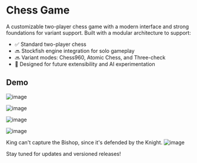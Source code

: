 # Chess Game

A customizable two-player chess game with a modern interface and strong foundations for variant support. Built with a modular architecture to support:

- ✅ Standard two-player chess
- 🔜 Stockfish engine integration for solo gameplay
- 🔜 Variant modes: Chess960, Atomic Chess, and Three-check
- 🧩 Designed for future extensibility and AI experimentation

## Demo
![image](https://github.com/user-attachments/assets/b5f529a5-15e8-4c4f-9342-c09e5e607b6c)

![image](https://github.com/user-attachments/assets/1101ddea-5a24-4589-8955-3b540ecb3274)

![image](https://github.com/user-attachments/assets/88954eae-4954-4d30-b093-2ab329be7274)

![image](https://github.com/user-attachments/assets/07696fc0-37a5-4edd-8d07-bc634a8a6e8e)

King can't capture the Bishop, since it's defended by the Knight.
![image](https://github.com/user-attachments/assets/66ded965-c805-4e2e-a816-55ef61d3715c)

Stay tuned for updates and versioned releases!
